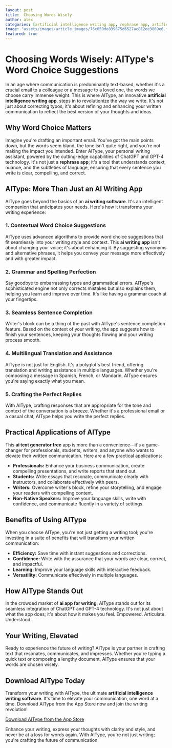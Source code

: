 ```yaml
---
layout: post
title:  Choosing Words Wisely
author: alex
categories: [artificial intelligence writing app, rephrase app, artificial intelligence writing software, ai writing software, ai writing app, ai text generator free, ai app for writing]
image: "assets/images/article_images/76c059de839675d6527ac812ee3869e6.jpg"
featured: true
---
```


# Choosing Words Wisely: AIType's Word Choice Suggestions

In an age where communication is predominantly text-based, whether it's a crucial email to a colleague or a message to a loved one, the words we choose carry immense weight. This is where AIType, an innovative **artificial intelligence writing app**, steps in to revolutionize the way we write. It's not just about correcting typos; it's about refining and enhancing your written communication to reflect the best version of your thoughts and ideas.

## Why Word Choice Matters

Imagine you're drafting an important email. You've got the main points down, but the words seem bland, the tone isn't quite right, and you're not making the impact you intended. Enter AIType, your personal writing assistant, powered by the cutting-edge capabilities of ChatGPT and GPT-4 technology. It's not just a **rephrase app**; it's a tool that understands context, nuance, and the subtleties of language, ensuring that every sentence you write is clear, compelling, and correct.

## AIType: More Than Just an AI Writing App

AIType goes beyond the basics of an **ai writing software**. It's an intelligent companion that anticipates your needs. Here's how it transforms your writing experience:

### 1. Contextual Word Choice Suggestions

AIType uses advanced algorithms to provide word choice suggestions that fit seamlessly into your writing style and context. This **ai writing app** isn't about changing your voice; it's about enhancing it. By suggesting synonyms and alternative phrases, it helps you convey your message more effectively and with greater impact.

### 2. Grammar and Spelling Perfection

Say goodbye to embarrassing typos and grammatical errors. AIType's sophisticated engine not only corrects mistakes but also explains them, helping you learn and improve over time. It's like having a grammar coach at your fingertips.

### 3. Seamless Sentence Completion

Writer's block can be a thing of the past with AIType's sentence completion feature. Based on the context of your writing, the app suggests how to finish your sentences, keeping your thoughts flowing and your writing process smooth.

### 4. Multilingual Translation and Assistance

AIType is not just for English. It's a polyglot's best friend, offering translation and writing assistance in multiple languages. Whether you're composing a message in Spanish, French, or Mandarin, AIType ensures you're saying exactly what you mean.

### 5. Crafting the Perfect Replies

With AIType, crafting responses that are appropriate for the tone and context of the conversation is a breeze. Whether it's a professional email or a casual chat, AIType helps you write the perfect replies.

## Practical Applications of AIType

This **ai text generator free** app is more than a convenience—it's a game-changer for professionals, students, writers, and anyone who wants to elevate their written communication. Here are a few practical applications:

- **Professionals:** Enhance your business communication, create compelling presentations, and write reports that stand out.
- **Students:** Write essays that resonate, communicate clearly with instructors, and collaborate effectively with peers.
- **Writers:** Overcome writer's block, refine your storytelling, and engage your readers with compelling content.
- **Non-Native Speakers:** Improve your language skills, write with confidence, and communicate fluently in a variety of settings.

## Benefits of Using AIType

When you choose AIType, you're not just getting a writing tool; you're investing in a suite of benefits that will transform your written communication:

- **Efficiency:** Save time with instant suggestions and corrections.
- **Confidence:** Write with the assurance that your words are clear, correct, and impactful.
- **Learning:** Improve your language skills with interactive feedback.
- **Versatility:** Communicate effectively in multiple languages.

## How AIType Stands Out

In the crowded market of **ai app for writing**, AIType stands out for its seamless integration of ChatGPT and GPT-4 technology. It's not just about what the app does; it's about how it makes you feel. Empowered. Articulate. Understood.

## Your Writing, Elevated

Ready to experience the future of writing? AIType is your partner in crafting text that resonates, communicates, and impresses. Whether you're typing a quick text or composing a lengthy document, AIType ensures that your words are chosen wisely.

## Download AIType Today

Transform your writing with AIType, the ultimate **artificial intelligence writing software**. It's time to elevate your communication, one word at a time. Download AIType from the App Store now and join the writing revolution!

[Download AIType from the App Store](https://apps.apple.com/us/app/aitype-grammar-check-keyboard/id6469163944)

Enhance your writing, express your thoughts with clarity and style, and never be at a loss for words again. With AIType, you're not just writing; you're crafting the future of communication.